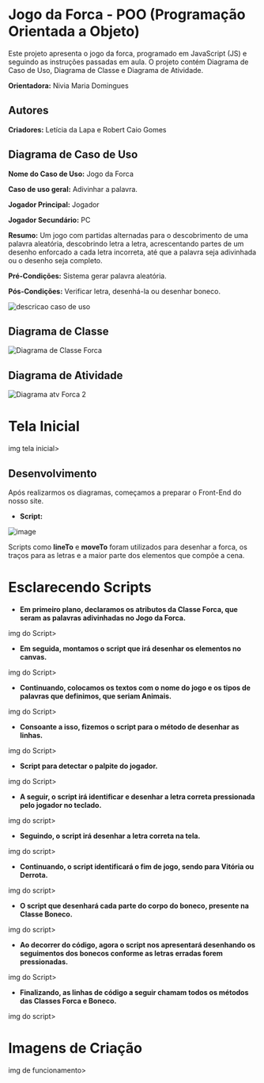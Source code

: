 # Jogo da Forca - POO (Programação Orientada a Objeto)
Este projeto apresenta o jogo da forca, programado em JavaScript (JS) e seguindo as instruções passadas em aula. O projeto contém Diagrama de Caso de Uso, Diagrama de Classe e Diagrama de Atividade.

**Orientadora:** Nivia Maria Domingues

## Autores
**Criadores:** Letícia da Lapa e Robert Caio Gomes

## Diagrama de Caso de Uso
**Nome do Caso de Uso:** Jogo da Forca

**Caso de uso geral:** Adivinhar a palavra.

**Jogador Principal:** Jogador

**Jogador Secundário:** PC

**Resumo:** Um jogo com partidas alternadas para o descobrimento de uma palavra aleatória, descobrindo letra a letra, acrescentando partes de um desenho enforcado a cada letra incorreta, até que a palavra seja adivinhada ou o desenho seja completo. 

**Pré-Condições:** Sistema gerar palavra aleatória.

**Pós-Condições:** Verificar letra, desenhá-la ou desenhar boneco.

![descricao caso de uso](https://github.com/Rob3rt2/NForca/assets/128638269/38b319bc-b09e-4451-af24-7437a55e459d)

## Diagrama de Classe

![Diagrama de Classe Forca](https://github.com/Rob3rt2/NForca/assets/128638269/b367e284-ffea-423d-b7f5-0b78c3a0b547)

## Diagrama de Atividade

![Diagrama atv Forca 2](https://github.com/Rob3rt2/NForca/assets/128638269/c671d25a-f95c-4de2-a74c-327bf3e634a6)

# Tela Inicial 

img tela inicial>

## Desenvolvimento 
Após realizarmos os diagramas, começamos a preparar o Front-End do nosso site. 
- **Script:**

![image](https://github.com/Rob3rt2/NForca/assets/127865166/26fa5ee7-662e-4d7a-b14c-17744907df49)

Scripts como **lineTo** e **moveTo** foram utilizados para desenhar a forca, os traços para as letras e a maior parte dos elementos que compõe a cena.

# Esclarecendo Scripts 

- **Em primeiro plano, declaramos os atributos da Classe Forca, que seram as palavras adivinhadas no Jogo da Forca.**

img do Script>

- **Em seguida, montamos o script que irá desenhar os elementos no canvas.**

img do Script>

- **Continuando, colocamos os textos com o nome do jogo e os tipos de palavras que definimos, que seriam Animais.**

img do Script>

- **Consoante a isso, fizemos o script para o método de desenhar as linhas.**

img do Script>

- **Script para detectar o palpite do jogador.**

img do Script> 

- **A seguir, o script irá identificar e desenhar a letra correta pressionada pelo jogador no teclado.** 

img do script>

- **Seguindo, o script irá desenhar a letra correta na tela.**

img do script> 

- **Continuando, o script identificará o fim de jogo, sendo para Vitória ou Derrota.**

img do script> 

- **O script que desenhará cada parte do corpo do boneco, presente na Classe Boneco.**

img do script> 

- **Ao decorrer do código, agora o script nos apresentará desenhando os seguimentos dos bonecos conforme as letras erradas forem pressionadas.**

img do Script>

- **Finalizando, as linhas de código a seguir chamam todos os métodos das Classes Forca e Boneco.**

img do script> 

# Imagens de Criação 

img de funcionamento> 

